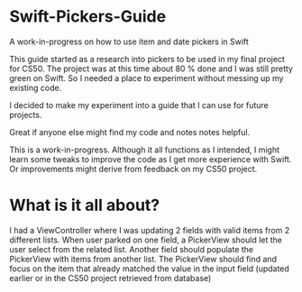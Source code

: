 # Swift-Pickers-Guide
A work-in-progress on how to use item and date pickers in Swift

This guide started as a research into pickers to be used in my 
final project for CS50. The project was at this time about 80 %
done and I was still pretty green on Swift. So I needed a place 
to experiment without messing up my existing code.

I decided to make my experiment into a guide that I can use for
future projects.

Great if anyone else might find my code and notes notes helpful.

This is a work-in-progress. Although it all functions as I intended,
I might learn some tweaks to improve the code as I get more experience
with Swift. Or improvements might derive from feedback on my CS50 
project.

# What is it all about?

I had a ViewController where I was updating 2 fields with valid items
from 2 different lists. When user parked on one field, a PickerView
should let the user select from the related list. Another field should 
populate the PickerView with items from another list.
The PickerView should find and focus on the item that already matched
the value in the input field (updated earlier or in the CS50 project 
retrieved from database)
